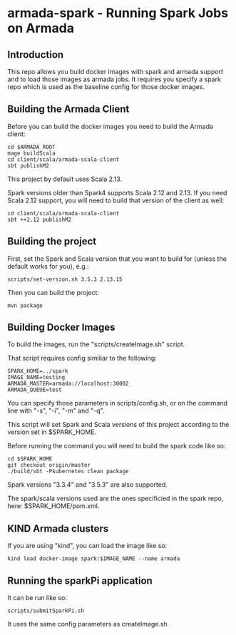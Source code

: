 # armada-spark  - Running Spark Jobs on Armada

## Introduction

This repo allows you build docker images with spark and armada support and to load those images as armada jobs.  It requires you specify a spark repo which is used as the baseline config for those docker images.

## Building the Armada Client
Before you can build the docker images you need to build the Armada client:
```
cd $ARMADA_ROOT
mage buildScala
cd client/scala/armada-scala-client
sbt publishM2
```

This project by default uses Scala 2.13.

Spark versions older than Spark4 supports Scala 2.12 and 2.13. If you need Scala 2.12 support, you will need to build that version of the client as well:

```
cd client/scala/armada-scala-client
sbt ++2.12 publishM2
```

## Building the project

First, set the Spark and Scala version that you want to build for (unless the default works for you), e.g.:
```
scripts/set-version.sh 3.5.3 2.13.15
```

Then you can build the project:
```
mvn package
```

## Building Docker Images

To build the images, run the "scripts/createImage.sh" script.

That script requires config similiar to the following:
```
SPARK_HOME=../spark
IMAGE_NAME=testing
ARMADA_MASTER=armada://localhost:30002
ARMADA_QUEUE=test
```

You can specify those parameters in scripts/config.sh, or on the command line with "-s", "-i", "-m" and "-q".

This script will set Spark and Scala versions of this project according to the version set in $SPARK_HOME.

Before running the command you will need to build the spark code like so:
```
cd $SPARK_HOME
git checkout origin/master
./build/sbt -Pkubernetes clean package
```
Spark versions "3.3.4" and "3.5.3" are also supported.

The spark/scala versions used are the ones specificied in the spark repo, here: $SPARK_HOME/pom.xml.

## KIND Armada clusters
If you are using "kind", you can load the image like so:
```
kind load docker-image spark:$IMAGE_NAME --name armada
```

## Running the sparkPi application
It can be run like so:
```
scripts/submitSparkPi.sh
```
It uses the same config parameters as createImage.sh





